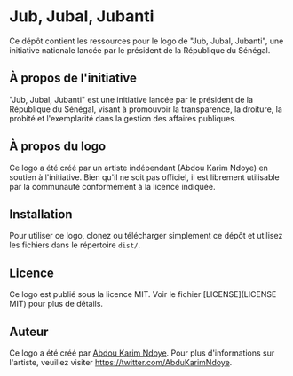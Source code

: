 # Jub, Jubal, Jubanti

Ce dépôt contient les ressources pour le logo de "Jub, Jubal, Jubanti", une initiative nationale lancée par le président de la République du Sénégal.

## À propos de l'initiative

"Jub, Jubal, Jubanti" est une initiative lancée par le président de la République du Sénégal, visant à promouvoir la transparence, la droiture, la probité et l'exemplarité dans la gestion des affaires publiques.

## À propos du logo

Ce logo a été créé par un artiste indépendant (Abdou Karim Ndoye) en soutien à l'initiative. Bien qu'il ne soit pas officiel, il est librement utilisable par la communauté conformément à la licence indiquée.

## Installation

Pour utiliser ce logo, clonez ou télécharger simplement ce dépôt et utilisez les fichiers dans le répertoire `dist/`.

## Licence

Ce logo est publié sous la licence MIT. Voir le fichier [LICENSE](LICENSE MIT) pour plus de détails.

## Auteur

Ce logo a été créé par [Abdou Karim Ndoye](https://twitter.com/AbduKarimNdoye). Pour plus d'informations sur l'artiste, veuillez visiter https://twitter.com/AbduKarimNdoye.
